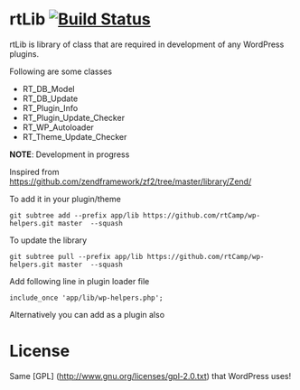 rtLib [![Build Status](https://travis-ci.org/rtCamp/rt-lib.png)](https://travis-ci.org/rtCamp/rt-lib)
==========

rtLib is library of class that are required in development of any WordPress plugins.

Following are some classes

* RT_DB_Model
* RT_DB_Update
* RT_Plugin_Info
* RT_Plugin_Update_Checker
* RT_WP_Autoloader
* RT_Theme_Update_Checker

**NOTE**: Development in progress

Inspired from https://github.com/zendframework/zf2/tree/master/library/Zend/

To add it in your plugin/theme
```
git subtree add --prefix app/lib https://github.com/rtCamp/wp-helpers.git master  --squash
```

To update the library
```
git subtree pull --prefix app/lib https://github.com/rtCamp/wp-helpers.git master  --squash
```

Add following line in plugin loader file

```
include_once 'app/lib/wp-helpers.php';
```

Alternatively you can add as a plugin also

License
========

Same [GPL] (http://www.gnu.org/licenses/gpl-2.0.txt) that WordPress uses!

